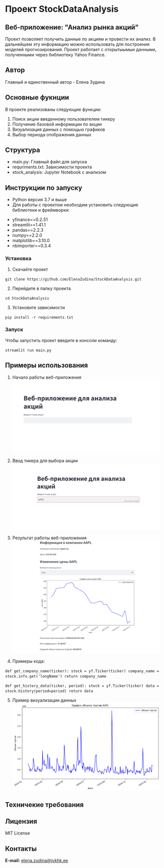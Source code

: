 # Проект StockDataAnalysis

## Веб-приложение: "Анализ рынка акций"

Проект позволяет получить данные по акциям и провести их анализ. В дальнейшем эту информацию можно использовать для построения моделей прогнозирования. Проект работает с открытыымыи данными, полученными через библиотеку Yahoo Finance. 

## Автор

Главный и единственный автор - Елена Зудина

## Основные фукнции

В проекте реализованы следующие функции:

1. Поиск акции введенному пользователем тикеру
2. Получение базовой информации по акции
3. Визуализация данных с помощью графиков
4. Выбор периода отображения данных

## Структура

* main.py: Главный файл для запуска
* requriments.txt: Зависимости проекта
* stock_analysis: Jupyter Notebook  с анализом

## Инструкции по запуску

* Python версия 3.7 и выше
* Для работы с проектом необходим установить следующие библиотеки и фреймворки:
+ yfinance==0.2.51
+ streamlit==1.41.1
+ pandas==2.2.3
+ numpy==2.2.0
+ matplotlib==3.10.0
+ nbimporter==0.3.4

### Установка

1. Скачайте проект

`git clone https://github.com/ElenaZudina/StockDataAnalysis.git`

2. Перейдите в папку проекта

`cd StockDataAnalysis`

3. Установите зависимости 

`pip install -r requirements.txt`

### Запуск

Чтобы запустить проект введите в консоли команду:

`streamlit run main.py`

## Примеры использования

1. Начало работы веб-приложения
![Начальный экран](images/Start.png)
2. Ввод тикера для выбора акции
![Ввод тикера](images/Ticker.png)
3. Результат работы веб-приложения
![Результат](images/Result.png)

4. Примеры кода:

`def get_company_name(ticker):
    stock = yf.Ticker(ticker)
    company_name = stock.info.get('longName')
    return company_name`

 `def get_history_data(ticker, period):
    stock = yf.Ticker(ticker)
    data = stock.history(period=period)
    return data`

5. Пример визуализации данных    
![График](images/chart.png) 

## Техничекие требования

## Лицензия

MIT License

## Контакты

**E-mail:** elena.zudina@ivkhk.ee


